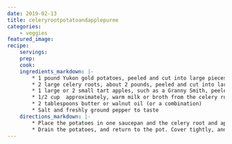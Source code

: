 ```yaml
---
date: 2019-02-13
title: celeryrootpotatoandapplepuree
categories:
    - veggies
featured_image: 
recipe:
    servings: 
    prep: 
    cook: 
    ingredients_markdown: |-
        * 1 pound Yukon gold potatoes, peeled and cut into large pieces
        * 2 large celery roots, about 2 pounds, peeled and cut into large pieces
        * 1 large or 2 small tart apples, such as a Granny Smith, peeled, cored and quartered
        * 1/2 cup  approximately, warm milk or broth from the celery root
        * 2 tablespoons butter or walnut oil (or a combination)
        * Salt and freshly ground pepper to taste
    directions_markdown: |-
        * Place the potatoes in one saucepan and the celery root and apples in another. Add salt to taste to each, about 1/2 teaspoon. Bring to a boil, reduce the heat and simmer until tender, 15 to 20 minutes.
        * Drain the potatoes, and return to the pot. Cover tightly, and allow to sit for five minutes to steam and dry out. Drain the celery root and apples through a strainer set over a bowl. Pur\'ee all of the produce using a food mill or a potato ricer. Stir together, and whisk in the milk or the broth until the mixture is fluffy. Add the butter or walnut oil to the hot purée, stir until the butter melts, and season to taste with salt and pepper.
---
```

